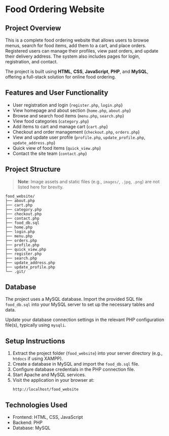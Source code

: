 # Food Ordering Website

## Project Overview

This is a complete food ordering website that allows users to browse menus, search for food items, add them to a cart, and place orders. Registered users can manage their profiles, view past orders, and update their delivery address. The system also includes pages for login, registration, and contact.

The project is built using **HTML**, **CSS**, **JavaScript**, **PHP**, and **MySQL**, offering a full-stack solution for online food ordering.


## Features and User Functionality

- User registration and login (`register.php`, `login.php`)
- View homepage and about section (`home.php`, `about.php`)
- Browse and search food items (`menu.php`, `search.php`)
- View food categories (`category.php`)
- Add items to cart and manage cart (`cart.php`)
- Checkout and order management (`checkout.php`, `orders.php`)
- View and update user profile (`profile.php`, `update_profile.php`, `update_address.php`)
- Quick view of food items (`quick_view.php`)
- Contact the site team (`contact.php`)

## Project Structure

> **Note**: Image assets and static files (e.g., `images/`, `.jpg`, `.png`) are not listed here for brevity.

```plaintext
food_website/
├── about.php
├── cart.php
├── category.php
├── checkout.php
├── contact.php
├── food_db.sql
├── home.php
├── login.php
├── menu.php
├── orders.php
├── profile.php
├── quick_view.php
├── register.php
├── search.php
├── update_address.php
├── update_profile.php
└── .git/
```

## Database

The project uses a MySQL database. Import the provided SQL file `food_db.sql` into your MySQL server to set up the necessary tables and data.

Update your database connection settings in the relevant PHP configuration file(s), typically using `mysqli`.

## Setup Instructions

1. Extract the project folder (`food_website`) into your server directory (e.g., `htdocs` if using XAMPP).
2. Create a database in MySQL and import the `food_db.sql` file.
3. Configure database credentials in the PHP connection file.
4. Start Apache and MySQL services.
5. Visit the application in your browser at:
   ```
   http://localhost/food_website
   ```

## Technologies Used

- Frontend: HTML, CSS, JavaScript
- Backend: PHP
- Database: MySQL
